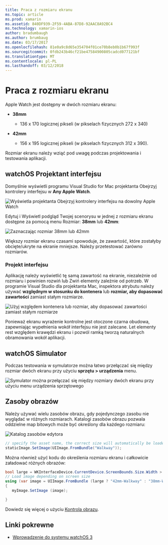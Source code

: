 ```yaml
---
title: Praca z rozmiaru ekranu
ms.topic: article
ms.prod: xamarin
ms.assetid: 840DF939-2F59-4ABA-87D8-92AAC8A92BC4
ms.technology: xamarin-ios
author: bradumbaugh
ms.author: brumbaug
ms.date: 03/17/2017
ms.openlocfilehash: 81e0a9c8d65e354704f01ce70b8eb0b1b67f993f
ms.sourcegitcommit: 0fdb243b46cf21be47584900805cadcd077121bf
ms.translationtype: MT
ms.contentlocale: pl-PL
ms.lasthandoff: 03/12/2018
---
```

# <a name="working-with-screen-sizes"></a>Praca z rozmiaru ekranu

Apple Watch jest dostępny w dwóch rozmiaru ekranu:

- **38mm**
  - 136 x 170 logicznej pikseli (w pikselach fizycznych 272 x 340)

- **42mm**
  - 156 x 195 logicznej pikseli (w pikselach fizycznych 312 x 390).

Rozmiar ekranu należy wziąć pod uwagę podczas projektowania i testowania aplikacji.

## <a name="watchos-interface-designer"></a>watchOS Projektant interfejsu

Domyślnie wyświetli programu Visual Studio for Mac projektanta Obejrzyj kontrolery interfejsu w **Any Apple Watch**.

![](screen-sizes-images/screen-any-sml.png "Wyświetla projektanta Obejrzyj kontrolery interfejsu na dowolny Apple Watch")

Edytuj i Wyświetl podgląd Twojej scenorysu w jednej z rozmiaru ekranu dostępne za pomocą menu Rozmiar: **38mm** lub **42mm**:

![](screen-sizes-images/screen-menu-sml.png "Zaznaczając rozmiar 38mm lub 42mm")

Większy rozmiar ekranu czasami spowoduje, że zawartość, które zostałyby obcięte/ukryte na ekranie mniejsze.
Należy przetestować zarówno rozmiarów.


### <a name="interface-design"></a>Projekt interfejsu

Aplikację należy wyświetlić tę samą zawartość na ekranie, niezależnie od rozmiaru i powinien rozwiń lub Zwiń elementy zależnie od potrzeb. W programie Visual Studio dla projektanta Mac, inspektora atrybutu należy używać **względnym w stosunku do kontenera** lub **rozmiar, aby dopasować zawartości** zamiast stałym rozmiarze.

![](screen-sizes-images/sizeattributepanel-sml.png "Użyj względem kontenera lub rozmiar, aby dopasować zawartości zamiast stałym rozmiarze")

Ponieważ ekranu wyrażenie kontrolne jest otoczone czarna obudowa, zapewniając wypełnienia wokół interfejsu nie jest zalecane. Let elementy rest względem krawędzi ekranu i pozwól ramką tworzą naturalnych obramowania wokół aplikacji.


## <a name="watchos-simulator"></a>watchOS Simulator

Podczas testowania w symulatorze można łatwo przełączać się między rozmiar dwóch ekranu przy użyciu **sprzętu > urządzenia** menu.

![](screen-sizes-images/simulator.png "Symulator można przełączać się między rozmiary dwóch ekranu przy użyciu menu urządzenia sprzętowego")


## <a name="image-resources"></a>Zasoby obrazów

Należy używać wielu zasobów obrazu, gdy pojedynczego zasobu nie wyglądać w różnych rozmiarach. Katalogi zasobów obrazu pozwala oddzielne map bitowych może być określony dla każdego rozmiaru:

![](screen-sizes-images/images-xcassets.png "Katalog zasobów edytora")

```csharp
// specify the asset name, the correct size will automatically be loaded
staticImage.SetImage(UIImage.FromBundle("Walkway"));
```

Można również użyć kodu do określenia rozmiaru ekranu i całkowicie załadować różnych obrazów:

```csharp
bool large = WKInterfaceDevice.CurrentDevice.ScreenBounds.Size.Width > 136.0;
// Load image depending on screen size
using (var image = UIImage.FromBundle (large ? "42mm-Walkway" : "38mm-Walkway"))
{
   myImage.SetImage (image);

}
```

Dowiedz się więcej o użyciu [Kontrola obrazu](~/ios/watchos/user-interface/image.md).



## <a name="related-links"></a>Linki pokrewne

- [Wprowadzenie do systemu watchOS 3](~/ios/watchos/platform/introduction-to-watchos3/index.md)
